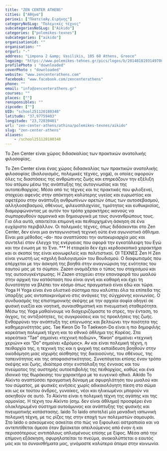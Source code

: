 ```yaml
---
title: "ZEN CENTER ATHENS"
cities: ["Αθήνα"]
perioxi: ["ΠλατείαΑγ.Ειρήνης"]
categoryNoSLug: "Πολεμικές τέχνες"
subcategoriesNoSLug: ["Aikido"]
categories: ["polemikes-texnes"]
subcategories: ["aikido"]
organisationid: ""
organisation: ""
orgurl: "-"
address: "Limpona 2 &amp; Vasilikis, 105 60 Athens, Greece"
logoimg: "https://www.polemikes-tehnes.gr/pics/logos/b/2014818193149708.jpg"
profilePhoto : "downloaded"
coverPhoto : "downloaded"
website: "www.zencenterathens.com"
facebook: "www.facebook.com/zencenterathens"
phone: ""
email: "info@zencenterathens.gr"
courses: ""
places: [""]
rensponsibles: ""
zipcode: [""]
UID: "school251120180348"
latitude: "37,97759403"
longitude: "23,72839401"
url: "zen-center-athens/athina/polemikes-texnes/aikido"
slug: "zen-center-athens"
aliases:
    - /school251120180348
---
```



To Zen Center είναι χώρος διδασκαλίας των πρακτικών ανατολικής φιλοσοφίας.

To Zen Center είναι ένας χώρος διδασκαλίας των πρακτικών ανατολικής φιλοσοφίας (διαλογισμός, πολεμικές τέχνες, yoga), οι οποίες αφορούν όλες τις διαστάσεις της ανθρώπινης ζωής και επηρεάζουν την εξέλιξη του ατόμου μέσω της ανάπτυξης της αυτογνωσίας και της αυτοπειθαρχίας. Μέσα από τις τέχνες και τις πρακτικές που φιλοξενεί, στοχεύει αφενός στην απόκτηση καλύτερης υγείας και ευρωστίας και αφετέρου στην ανάπτυξη ανθρωπίνων αρετών όπως των αυτοσεβασμού, αλληλοσεβασμού, σθένους, φιλευσπλαχνίας, τιμιότητας και ευθυκρισίας, διαμορφώνοντας με αυτόν τον τρόπο χαρακτήρες ικανούς να συμπορευθούν αρμονικά και δημιουργικά με τους συνανθρώπους τους. Για όλα αυτά, απαιτείται επιμονή και πειθαρχημένη άσκηση σε ένα ευχάριστο περιβάλλον. Οι πολεμικές τέχνες, όπως διδάσκονται στο Zen Center, δεν είναι μια ανταγωνιστική τεχνική ούτε ένα αγωνιστικό άθλημα. Είναι μια μέθοδος –do- που αναπτύσσει την αυτοκυριαρχία μας και συντελεί στον έλεγχο της ενέργειας που αφορά την εγκατάλειψη του Εγώ και την ένωση με το Ένα. *** Η εταιρεία δεν έχει κερδοσκοπικό χαρακτήρα και οι σκοποί της είναι κοινωφελείς και πολιτιστικοί. ΟΙ ΤΕΧΝΕΣ Zen Η Zen είναι γνωστή ως «σχολή διαλογισμού» του Βουδισμού. Ο διαφωτισμός που επέρχεται με την άσκησή της βοηθά στην αναγνώριση της ενότητας του εαυτού μας με το σύμπαν. Ζazen ονομάζεται ο τύπος του στοχασμού και της αυτοσυγκέντρωσης. H Zazen στοχεύει στην επαναφορά του μυαλού στην αρχική του κατάσταση που είναι αγνή και καθαρή και έχει τη δυνατότητα να βλέπει τον κόσμο όπως πραγματικά είναι εδώ και τώρα. Yoga Η Yoga είναι ένα ολιστικό σύστημα που καλύπτει όλα τα επίπεδα της ύπαρξής μας ανταποκρινόμενο στις ανάγκες της σύγχρονης κοινωνίας. Ο συνδυασμός της επιστημονικής σκέψης με την αρχαία σοφία οδηγεί σε φυσική ευεξία και νοητική, συναισθηματική και πνευματική σταθερότητα. Μέσω της Yoga μαθαίνουμε να διαχειριζόμαστε το στρες, την ένταση, το άγχος, τις αντιξοότητες, τις συγκρούσεις και τις προκλήσεις της ζωής. Ενθαρρύνει την ανάπτυξη της επίγνωσης και βελτιώνει την ποιότητα της καθημερινότητάς μας. Tae Kwon Do Το Τaekwon-Do είναι η πιο δημοφιλής κορεάτικη πολεμική τέχνη και το εθνικό άθλημα της Κορέας. Στα κορεάτικα “Tae” σημαίνει «τεχνική ποδιών», “Kwon” σημαίνει «τεχνική χεριών» και “Do” σημαίνει «Δρόμος». Αν και είναι πολεμική τέχνη, η πειθαρχία της, η τεχνική της και η ψυχική της εκπαίδευση βοηθούν στην οικοδόμηση μιας ισχυρής αίσθησης της δικαιοσύνης, του σθένους, της ταπεινότητας και της αποφασιστικότητας. Συνεπάγεται επίσης έναν τρόπο σκέψης και ζωής, ιδιαίτερα στην ενστάλαξη της έννοιας και του πνεύματος της αυστηρής αυτοεπιβολής της πειθαρχίας, καθώς και ένα ιδανικό της θωράκισης του χαρακτήρα με το ευγενικό ηθικό. Aikido Το Αϊκίντο αναπτύσσει πραγματική δύναμη με σφυρηλάτηση του μυαλού και του σώματος, με φυσικές κινήσεις χωρίς αδικαιολόγητη πίεση στο σώμα και ως εκ τούτου άνδρες, γυναίκες, νέοι και ηλικιωμένοι μπορούν να ασκηθούν σε αυτό. Το Αϊκίντο είναι η πολεμική τέχνη της αγάπης και της αρμονίας. Η τέχνη του Αϊκίντο (σημ. δεν είναι άθλημα) προσφέρει ένα ολοκληρωμένο σύστημα αυτοάμυνας και ανάπτυξης της φυσικής και πνευματικής κατάστασης. Iaido Το Iaido αποτελεί μία μοναδική ιαπωνική πολεμική τέχνη, με τις ρίζες της στην εποχή των πολεμιστών σαμουράι. Στο Iaido ο ασκούμενος ασκείται στο πώς να ξιφουλκεί αστραπιαία και να αντεπιτίθεται άμεσα όταν βρίσκεται απειλούμενος από έναν ή και περισσότερους αντιπάλους οπλισμένους επίσης με ξίφος. Μέσα από την επίμονη εξάσκηση, σφυρηλατείται το πνεύμα, ανακαλύπτεται ο εαυτός μας και τα συναισθήματα μας, γινόμαστε καλύτερα άτομα στην κοινωνία.